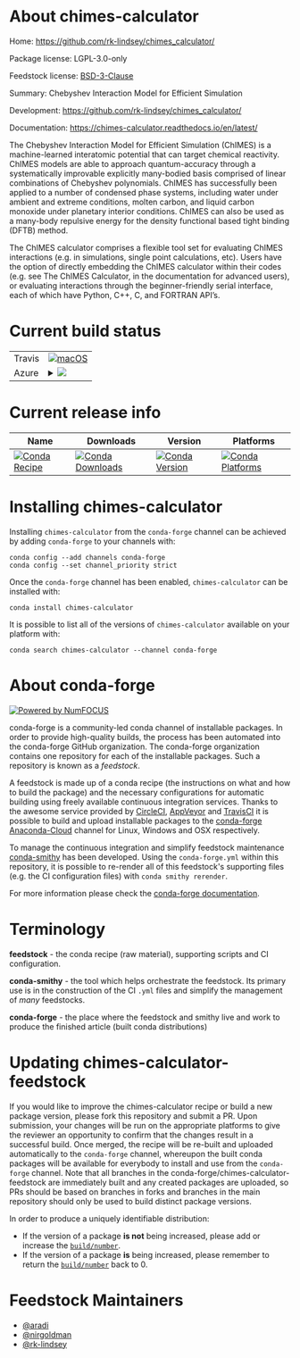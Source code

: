 About chimes-calculator
=======================

Home: https://github.com/rk-lindsey/chimes_calculator/

Package license: LGPL-3.0-only

Feedstock license: [BSD-3-Clause](https://github.com/conda-forge/chimes-calculator-feedstock/blob/master/LICENSE.txt)

Summary: Chebyshev Interaction Model for Efficient Simulation

Development: https://github.com/rk-lindsey/chimes_calculator/

Documentation: https://chimes-calculator.readthedocs.io/en/latest/

The Chebyshev Interaction Model for Efficient Simulation (ChIMES) is a
machine-learned interatomic potential that can target chemical reactivity.
ChIMES models are able to approach quantum-accuracy through a
systematically improvable explicitly many-bodied basis comprised of linear
combinations of Chebyshev polynomials. ChIMES has successfully been
applied to a number of condensed phase systems, including water under
ambient and extreme conditions, molten carbon, and liquid carbon monoxide
under planetary interior conditions. ChIMES can also be used as a many-body
repulsive energy for the density functional based tight binding (DFTB) method.

The ChIMES calculator comprises a flexible tool set for evaluating ChIMES
interactions (e.g. in simulations, single point calculations, etc). Users
have the option of directly embedding the ChIMES calculator within their codes
(e.g. see The ChIMES Calculator, in the documentation for advanced users), or
evaluating interactions through the beginner-friendly serial interface, each
of which have Python, C++, C, and FORTRAN API’s.


Current build status
====================


<table><tr>
    <td>Travis</td>
    <td>
      <a href="https://travis-ci.com/conda-forge/chimes-calculator-feedstock">
        <img alt="macOS" src="https://img.shields.io/travis/com/conda-forge/chimes-calculator-feedstock/master.svg?label=macOS">
      </a>
    </td>
  </tr>
    
  <tr>
    <td>Azure</td>
    <td>
      <details>
        <summary>
          <a href="https://dev.azure.com/conda-forge/feedstock-builds/_build/latest?definitionId=14783&branchName=master">
            <img src="https://dev.azure.com/conda-forge/feedstock-builds/_apis/build/status/chimes-calculator-feedstock?branchName=master">
          </a>
        </summary>
        <table>
          <thead><tr><th>Variant</th><th>Status</th></tr></thead>
          <tbody><tr>
              <td>linux_64</td>
              <td>
                <a href="https://dev.azure.com/conda-forge/feedstock-builds/_build/latest?definitionId=14783&branchName=master">
                  <img src="https://dev.azure.com/conda-forge/feedstock-builds/_apis/build/status/chimes-calculator-feedstock?branchName=master&jobName=linux&configuration=linux_64_" alt="variant">
                </a>
              </td>
            </tr><tr>
              <td>linux_aarch64</td>
              <td>
                <a href="https://dev.azure.com/conda-forge/feedstock-builds/_build/latest?definitionId=14783&branchName=master">
                  <img src="https://dev.azure.com/conda-forge/feedstock-builds/_apis/build/status/chimes-calculator-feedstock?branchName=master&jobName=linux&configuration=linux_aarch64_" alt="variant">
                </a>
              </td>
            </tr><tr>
              <td>linux_ppc64le</td>
              <td>
                <a href="https://dev.azure.com/conda-forge/feedstock-builds/_build/latest?definitionId=14783&branchName=master">
                  <img src="https://dev.azure.com/conda-forge/feedstock-builds/_apis/build/status/chimes-calculator-feedstock?branchName=master&jobName=linux&configuration=linux_ppc64le_" alt="variant">
                </a>
              </td>
            </tr><tr>
              <td>osx_64</td>
              <td>
                <a href="https://dev.azure.com/conda-forge/feedstock-builds/_build/latest?definitionId=14783&branchName=master">
                  <img src="https://dev.azure.com/conda-forge/feedstock-builds/_apis/build/status/chimes-calculator-feedstock?branchName=master&jobName=osx&configuration=osx_64_" alt="variant">
                </a>
              </td>
            </tr><tr>
              <td>osx_arm64</td>
              <td>
                <a href="https://dev.azure.com/conda-forge/feedstock-builds/_build/latest?definitionId=14783&branchName=master">
                  <img src="https://dev.azure.com/conda-forge/feedstock-builds/_apis/build/status/chimes-calculator-feedstock?branchName=master&jobName=osx&configuration=osx_arm64_" alt="variant">
                </a>
              </td>
            </tr>
          </tbody>
        </table>
      </details>
    </td>
  </tr>
</table>

Current release info
====================

| Name | Downloads | Version | Platforms |
| --- | --- | --- | --- |
| [![Conda Recipe](https://img.shields.io/badge/recipe-chimes--calculator-green.svg)](https://anaconda.org/conda-forge/chimes-calculator) | [![Conda Downloads](https://img.shields.io/conda/dn/conda-forge/chimes-calculator.svg)](https://anaconda.org/conda-forge/chimes-calculator) | [![Conda Version](https://img.shields.io/conda/vn/conda-forge/chimes-calculator.svg)](https://anaconda.org/conda-forge/chimes-calculator) | [![Conda Platforms](https://img.shields.io/conda/pn/conda-forge/chimes-calculator.svg)](https://anaconda.org/conda-forge/chimes-calculator) |

Installing chimes-calculator
============================

Installing `chimes-calculator` from the `conda-forge` channel can be achieved by adding `conda-forge` to your channels with:

```
conda config --add channels conda-forge
conda config --set channel_priority strict
```

Once the `conda-forge` channel has been enabled, `chimes-calculator` can be installed with:

```
conda install chimes-calculator
```

It is possible to list all of the versions of `chimes-calculator` available on your platform with:

```
conda search chimes-calculator --channel conda-forge
```


About conda-forge
=================

[![Powered by
NumFOCUS](https://img.shields.io/badge/powered%20by-NumFOCUS-orange.svg?style=flat&colorA=E1523D&colorB=007D8A)](https://numfocus.org)

conda-forge is a community-led conda channel of installable packages.
In order to provide high-quality builds, the process has been automated into the
conda-forge GitHub organization. The conda-forge organization contains one repository
for each of the installable packages. Such a repository is known as a *feedstock*.

A feedstock is made up of a conda recipe (the instructions on what and how to build
the package) and the necessary configurations for automatic building using freely
available continuous integration services. Thanks to the awesome service provided by
[CircleCI](https://circleci.com/), [AppVeyor](https://www.appveyor.com/)
and [TravisCI](https://travis-ci.com/) it is possible to build and upload installable
packages to the [conda-forge](https://anaconda.org/conda-forge)
[Anaconda-Cloud](https://anaconda.org/) channel for Linux, Windows and OSX respectively.

To manage the continuous integration and simplify feedstock maintenance
[conda-smithy](https://github.com/conda-forge/conda-smithy) has been developed.
Using the ``conda-forge.yml`` within this repository, it is possible to re-render all of
this feedstock's supporting files (e.g. the CI configuration files) with ``conda smithy rerender``.

For more information please check the [conda-forge documentation](https://conda-forge.org/docs/).

Terminology
===========

**feedstock** - the conda recipe (raw material), supporting scripts and CI configuration.

**conda-smithy** - the tool which helps orchestrate the feedstock.
                   Its primary use is in the construction of the CI ``.yml`` files
                   and simplify the management of *many* feedstocks.

**conda-forge** - the place where the feedstock and smithy live and work to
                  produce the finished article (built conda distributions)


Updating chimes-calculator-feedstock
====================================

If you would like to improve the chimes-calculator recipe or build a new
package version, please fork this repository and submit a PR. Upon submission,
your changes will be run on the appropriate platforms to give the reviewer an
opportunity to confirm that the changes result in a successful build. Once
merged, the recipe will be re-built and uploaded automatically to the
`conda-forge` channel, whereupon the built conda packages will be available for
everybody to install and use from the `conda-forge` channel.
Note that all branches in the conda-forge/chimes-calculator-feedstock are
immediately built and any created packages are uploaded, so PRs should be based
on branches in forks and branches in the main repository should only be used to
build distinct package versions.

In order to produce a uniquely identifiable distribution:
 * If the version of a package **is not** being increased, please add or increase
   the [``build/number``](https://docs.conda.io/projects/conda-build/en/latest/resources/define-metadata.html#build-number-and-string).
 * If the version of a package **is** being increased, please remember to return
   the [``build/number``](https://docs.conda.io/projects/conda-build/en/latest/resources/define-metadata.html#build-number-and-string)
   back to 0.

Feedstock Maintainers
=====================

* [@aradi](https://github.com/aradi/)
* [@nirgoldman](https://github.com/nirgoldman/)
* [@rk-lindsey](https://github.com/rk-lindsey/)

